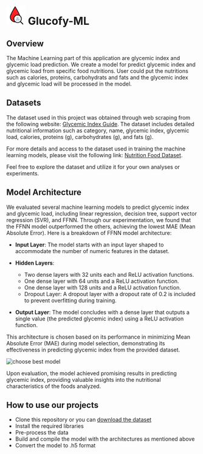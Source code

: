 # <img src="https://github.com/Glucofy-Team/.github/blob/main/profile/img/logo.png" width="50"> Glucofy-ML

## Overview
The Machine Learning part of this application are glycemic index and glycemic load prediction. We create a model for predict glycemic index and glycemic load from specific food nutritions. User could put the nutritions such as calories, proteins, carbohydrats and fats and the glycemic index and glycemic load will be processed in the model.

## Datasets
The dataset used in this project was obtained through web scraping from the following website: [Glycemic Index Guide](https://glycemic-index.net/). The dataset includes detailed nutritional information such as category, name, glycemic index, glycemic load, calories, proteins (g), carbohydrates (g), and fats (g).

For more details and access to the dataset used in training the machine learning models, please visit the following link: [Nutrition Food Dataset](https://github.com/Glucofy-Team/Glucofy-Machine-Learning/blob/main/data/nutrition%20food%20dataset%20-%20modified.csv).

Feel free to explore the dataset and utilize it for your own analyses or experiments.

## Model Architecture

We evaluated several machine learning models to predict glycemic index and glycemic load, including linear regression, decision tree, support vector regression (SVR), and FFNN. Through our experimentation, we found that the FFNN model outperformed the others, achieving the lowest MAE (Mean Absolute Error). Here is a breakdown of FFNN model architecture:

- **Input Layer**: The model starts with an input layer shaped to accommodate the number of numeric features in the dataset.

- **Hidden Layers**:

    - Two dense layers with 32 units each and ReLU activation functions.
    - One dense layer with 64 units and a ReLU activation function.
    - One dense layer with 128 units and a ReLU activation function.
    - Dropout Layer: A dropout layer with a dropout rate of 0.2 is included to prevent overfitting during training.

- **Output Layer**: The model concludes with a dense layer that outputs a single value (the predicted glycemic index) using a ReLU activation function.

This architecture is chosen based on its performance in minimizing Mean Absolute Error (MAE) during model selection, demonstrating its effectiveness in predicting glycemic index from the provided dataset.

![choose best model](https://github.com/Glucofy-Team/Glucofy-Machine-Learning/assets/51023310/b5a402b1-22ac-4bf3-8ecb-4a5b7b224fe3)

Upon evaluation, the model achieved promising results in predicting glycemic index, providing valuable insights into the nutritional characteristics of the foods analyzed.

## How to use our projects

- Clone this repository or you can [download the dataset](https://github.com/Glucofy-Team/Glucofy-Machine-Learning/blob/main/data/nutrition%20food%20dataset%20-%20modified.csv)
- Install the required libraries
- Pre-process the data
- Build and compile the model with the architectures as mentioned above
- Convert the model to .h5 format

